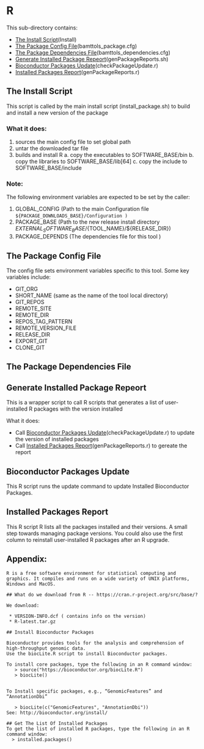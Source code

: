 # R

This sub-directory contains:
 - [The Install Script](#the-install-script)(Install)
 - [The Package Config File](#the-package-config-file)(bamttols_package.cfg)
 - [The Package Dependencies File](#the-package-dependencies-file)(bamttols_dependencies.cfg)
 - [Generate Installed Package Repeort](#generate-installed-package-repeort)(genPackageReports.sh)
 - [Bioconductor Packages Update](#bioconductor-packages-update)(checkPackageUpdate.r)
 - [Installed Packages Report](#installed-packages-report)(genPackageReports.r)
 

## The Install Script
 This script is called by the main install script 
(install_package.sh)  to build and install  a new version of the package 

### What it does:
  1) sources the main config file to set global path
  2) untar the downloaded tar file
  3) builds and install R
     a. copy  the executables to SOFTWARE_BASE/bin
     b. copy  the libraries to SOFTWARE_BASE/lib[64]
     c. copy  the include to SOFTWARE_BASE/include
 

### Note:
The following environment variables are expected to be set by the caller:

 1) GLOBAL_CONFIG  (Path to the main Configuration file
    ``` ${PACKAGE_DOWNLOADS_BASE}/Configuration ) ```
 2) PACKAGE_BASE   (Path to the new release install directory  ${EXTERNAL_SOFTWARE_BASE}/${TOOL_NAME}/${RELEASE_DIR})
 3) PACKAGE_DEPENDS (The dependencies file for this tool )


## The Package Config File 
The config file sets environment variables specific to this tool.
Some key variables include:

  - GIT_ORG
  - SHORT_NAME  (same as the name of the tool local directory)
  - GIT_REPOS
  - REMOTE_SITE
  - REMOTE_DIR
  - REPOS_TAG_PATTERN
  - REMOTE_VERSION_FILE
  - RELEASE_DIR
  - EXPORT_GIT
  - CLONE_GIT
  
## The Package Dependencies File

## Generate Installed Package Repeort

This is a wrapper script to call  R scripts that generates a list of 
user-installed R packages with the version installed

What it does: 
 - Call [Bioconductor Packages Update](#bioconductor-packages-update)(checkPackageUpdate.r) to 
  update the version of installed packages
 - Call [Installed Packages Report](#installed-packages-report)(genPackageReports.r) to gereate the report


## Bioconductor Packages Update

This R script runs the update command to update  Installed Bioconductor Packages.

## Installed Packages Report

This R script R lists all the packages installed and their versions.
A small step towards managing package versions. You could also use the first column to reinstall user-installed R packages after an R upgrade.


## Appendix:
```
R is a free software environment for statistical computing and graphics. It compiles and runs on a wide variety of UNIX platforms, Windows and MacOS.

## What do we download from R -- https://cran.r-project.org/src/base/?

We download:

 * VERSION-INFO.dcf ( contains info on the version)
 * R-latest.tar.gz

## Install Bioconductor Packages

Bioconductor provides tools for the analysis and comprehension of high-throughput genomic data. 
Use the biocLite.R script to install Bioconductor packages.

To install core packages, type the following in an R command window:
   > source("https://bioconductor.org/biocLite.R")
   > biocLite()


To Install specific packages, e.g., “GenomicFeatures” and “AnnotationDbi”

   > biocLite(c("GenomicFeatures", "AnnotationDbi"))
See: http://bioconductor.org/install/

## Get The List Of Installed Packages
To get the list of installed R packages, type the following in an R command window:
  > installed.packages()
  
```
